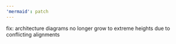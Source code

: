```yaml
---
'mermaid': patch
---
```


fix: architecture diagrams no longer grow to extreme heights due to conflicting alignments
